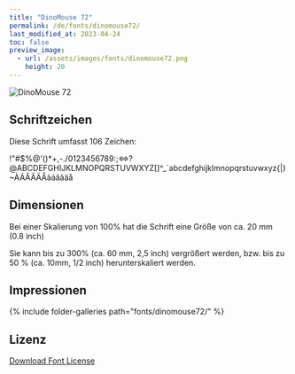 ```yaml
---
title: "DinoMouse 72"
permalink: /de/fonts/dinomouse72/
last_modified_at: 2023-04-24
toc: false
preview_image:
  - url: /assets/images/fonts/dinomouse72.png
    height: 20
---
```

![DinoMouse 72](/assets/images/fonts/dinomouse72.png)

## Schriftzeichen

Diese Schrift umfasst 106 Zeichen:

!"#$%@'()*+,-./0123456789:;<=>?@ABCDEFGHIJKLMNOPQRSTUVWXYZ[\]^_`abcdefghijklmnopqrstuvwxyz{|}~ÀÁÂÃÄÅàáâãäå

## Dimensionen

Bei einer Skalierung von 100% hat die Schrift eine Größe von ca. 20 mm (0.8 inch)

Sie kann bis zu 300% (ca. 60 mm, 2,5 inch) vergrößert werden, bzw. bis zu 50 % (ca. 10mm, 1/2 inch) herunterskaliert werden.

## Impressionen

{% include folder-galleries path="fonts/dinomouse72/" %}

## Lizenz

[Download Font License](https://github.com/inkstitch/inkstitch/tree/main/fonts/dinomouse72/LICENSE)

